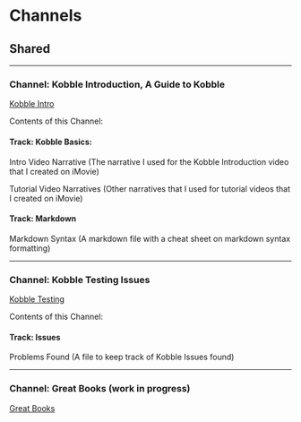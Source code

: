 # Channels 
## Shared

***

### Channel: Kobble Introduction, A Guide to Kobble
[Kobble Intro](kobble://kobble.io/channel?title=Kobble%20Introduction&subtitle=A%20Guide%20To%20Kobble&owner=oneeve8&repo=kobble-data&path=channels/Kobbleintro.json)

Contents of this Channel:

#### Track: Kobble Basics:
Intro Video Narrative (The narrative I used for the Kobble Introduction video that I created on iMovie)

Tutorial Video Narratives (Other narratives that I used for tutorial videos that I created on iMovie)

#### Track: Markdown
Markdown Syntax (A markdown file with a cheat sheet on markdown syntax formatting)

***

### Channel: Kobble Testing Issues

[Kobble Testing](kobble://kobble.io/channel?title=Kobble%20Testing&subtitle=Issues&owner=oneeve8&repo=kobble-data&path=channels/kobbleissues.json)

Contents of this Channel:

#### Track: Issues 
Problems Found (A file to keep track of Kobble Issues found)

***

### Channel: Great Books (work in progress)
[Great Books](kobble://kobble.io/channel?title=Kobble%20Testing&subtitle=Issues&owner=oneeve8&repo=kobble-data&path=channels/kobbleissues.json)
